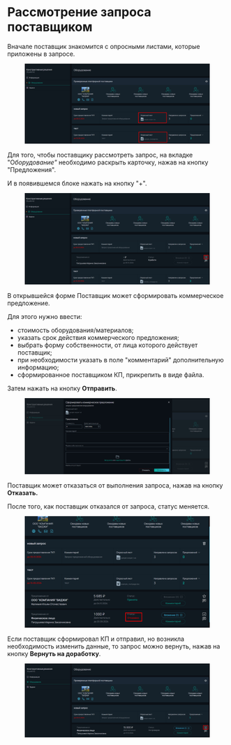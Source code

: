 # Рассмотрение запроса поставщиком

Вначале поставщик знакомится с опросными листами, которые приложены в запросе.

<figure><img src="../../../gitbook/assets/image (208).png" alt=""><figcaption></figcaption></figure>

Для того, чтобы поставщику рассмотреть запрос, на вкладке "&#x41E;_&#x431;орудование"_ необходимо раскрыть карточку, нажав на кнопку "Предложения".

И в появившемся блоке нажать на кнопку "+".

<figure><img src="../../../gitbook/assets/image (207).png" alt=""><figcaption></figcaption></figure>

В открывшейся форме Поставщик может сформировать коммерческое предложение.

Для этого нужно ввести:

* стоимость оборудования/материалов;
* указать срок действия коммерческого предложения;
* выбрать форму собственности, от лица которого действует поставщик;
* при необходимости указать в поле "комментарий" дополнительную информацию;
* сформированное поставщиком КП, прикрепить в виде файла.

Затем нажать на кнопку **Отправить**.

<figure><img src="../../../gitbook/assets/image (209).png" alt=""><figcaption></figcaption></figure>

Поставщик может отказаться от выполнения запроса, нажав на кнопку **Отказать.**

&#x20;После того, как поставщик отказался от запроса, статус меняется.

<figure><img src="../../../gitbook/assets/image (210).png" alt=""><figcaption></figcaption></figure>

Если поставщик сформировал КП и отправил, но возникла необходимость изменить данные, то запрос можно вернуть, нажав на кнопку **Вернуть на доработку**.

<figure><img src="../../../gitbook/assets/image (211).png" alt=""><figcaption></figcaption></figure>
